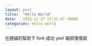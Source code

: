 ```yaml
---
layout: post
title:  "Hello World"
date:   2015-11-27 17:31:47 +0800
categories: hello world
---
```

在貍貓的幫助下 fork 成功 yee!
細部慢慢調
